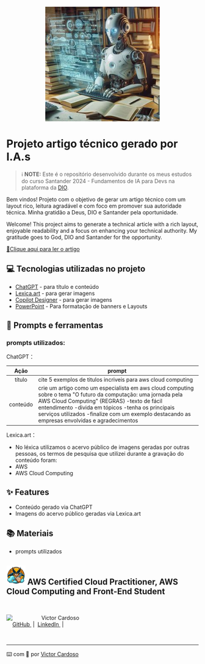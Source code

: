 <p align="center">
<img 
    src="./src/img-artigo-tecnico.png"
    width="300"
/>
</p>

# Projeto artigo técnico gerado por I.A.s

 > ℹ️ **NOTE:** Este é o repositório desenvolvido durante os meus estudos do curso Santander 2024 - Fundamentos de IA para Devs na plataforma da [DIO](https://dio.me).

Bem vindos! Projeto com o objetivo de gerar um artigo técnico com um layout rico, leitura agradável e com foco em promover sua autoridade técnica. Minha gratidão a Deus, DIO e Santander pela oportunidade.

Welcome! This project aims to generate a technical article with a rich layout, enjoyable readability and a focus on enhancing your technical authority. My gratitude goes to God, DIO and Santander for the opportunity.

<a href="https://web.dio.me/articles/o-futuro-da-computacao-uma-jornada-pela-aws-cloud-computing?back=%2Farticles&open-modal=true&page=1&order=oldest" title="View PDF now"> 📕Clique aqui para ler o artigo</a>

## 💻 Tecnologias utilizadas no projeto

- [ChatGPT](https://chat.openai.com/) - para título e conteúdo
- [Lexica.art](https://lexica.art/) - para gerar imagens
- [Copilot Designer](https://copilot.microsoft.com/images/create) - para gerar imagens
- [PowerPoint](https://www.microsoft.com/en/microsoft-365/powerpoint) - Para formatação de banners e Layouts

## 📄 Prompts e ferramentas

### prompts utilizados: 

ChatGPT：

|   Ação   | prompt                                                                                                                                                                                                                                                                         |
| :------: | ------------------------------------------------------------------------------------------------------------------------------------------------------------------------------------------------------------------------------------------------------------------------------ |
|  título  | cite 5 exemplos de titulos incriveis para aws cloud computing                                                                                                                                                                                                    |
| conteúdo | crie um artigo como um especialista em aws cloud computing sobre o tema "O futuro da computação: uma jornada pela AWS Cloud Computing" {REGRAS} -texto de fácil entendimento -divida em tópicos -tenha os principais serviços utilizados -finalize com um exemplo destacando as empresas envolvidas e agradecimentos |


Lexica.art：

- No léxica utilizamos o acervo público de imagens geradas por outras pessoas, os termos de pesquisa que utilizei durante a gravação do conteúdo foram:
- AWS
- AWS Cloud Computing

## ✨ Features

- Conteúdo gerado via ChatGPT
- Imagens do acervo público geradas via Lexica.art

## 📚 Materiais

- prompts utilizados

## <img src="src/icone-wolverine-sem-fundo.png" width="50" /> AWS Certified Cloud Practitioner, AWS Cloud Computing and Front-End Student 
<br>
<p>
    <img 
      align=left 
      margin=10 
      width=80 
      src="https://github.com/VictorSamuraiWol.png"
    />
    <p>&nbsp&nbsp&nbspVictor Cardoso<br>
    &nbsp&nbsp&nbsp
    <a 
        href="https://github.com/VictorSamuraiWol">
        GitHub
    </a>
    &nbsp;|&nbsp;
    <a 
        href="https://www.linkedin.com/in/victor-cardoso-cloud-front/">
        LinkedIn
    </a>
    &nbsp;|&nbsp;
    </p>
</p>
<br/>

---

⌨️ com 💚 por [Victor Cardoso](https://github.com/VictorSamuraiWol)

